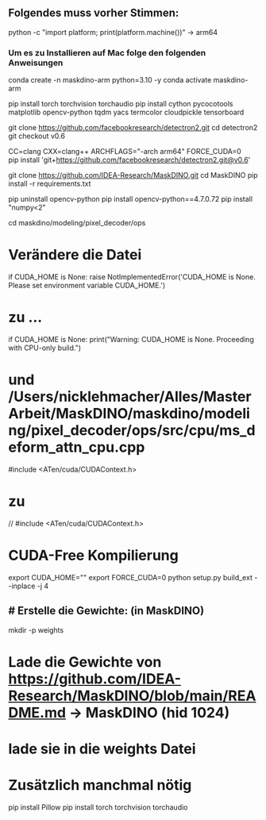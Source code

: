 ## Folgendes muss vorher Stimmen:
python -c "import platform; print(platform.machine())"
-> arm64



### Um es zu Installieren auf Mac folge den folgenden Anweisungen

conda create -n maskdino-arm python=3.10 -y
conda activate maskdino-arm

pip install torch torchvision torchaudio
pip install cython pycocotools matplotlib opencv-python tqdm yacs termcolor cloudpickle tensorboard
  
git clone https://github.com/facebookresearch/detectron2.git
cd detectron2
git checkout v0.6

CC=clang CXX=clang++ ARCHFLAGS="-arch arm64" FORCE_CUDA=0 \
pip install 'git+https://github.com/facebookresearch/detectron2.git@v0.6'

git clone https://github.com/IDEA-Research/MaskDINO.git
cd MaskDINO
pip install -r requirements.txt

pip uninstall opencv-python
pip install opencv-python==4.7.0.72
pip install "numpy<2" 

cd maskdino/modeling/pixel_decoder/ops

# Verändere die Datei
if CUDA_HOME is None:
    raise NotImplementedError('CUDA_HOME is None. Please set environment variable CUDA_HOME.')
# zu ...
if CUDA_HOME is None:
    print("Warning: CUDA_HOME is None. Proceeding with CPU-only build.")

# und /Users/nicklehmacher/Alles/MasterArbeit/MaskDINO/maskdino/modeling/pixel_decoder/ops/src/cpu/ms_deform_attn_cpu.cpp
#include <ATen/cuda/CUDAContext.h>
# zu
// #include <ATen/cuda/CUDAContext.h>


# CUDA-Free Kompilierung
export CUDA_HOME=""
export FORCE_CUDA=0
python setup.py build_ext --inplace -j 4


## # Erstelle die Gewichte: (in MaskDINO)
mkdir -p weights
# Lade die Gewichte von https://github.com/IDEA-Research/MaskDINO/blob/main/README.md -> MaskDINO (hid 1024)
# lade sie in die weights Datei



# Zusätzlich manchmal nötig
  pip install Pillow
  pip install torch torchvision torchaudio